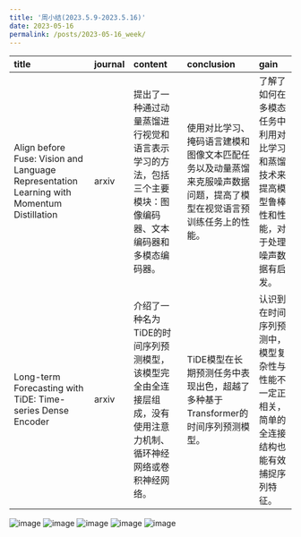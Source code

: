 ```yaml
---
title: '周小结(2023.5.9-2023.5.16)'
date: 2023-05-16
permalink: /posts/2023-05-16_week/
---
```

| title                                                                                     | journal   | content                                                                                                          | conclusion                                                                                                           | gain                                                                                           |
|:------------------------------------------------------------------------------------------|:----------|:-----------------------------------------------------------------------------------------------------------------|:---------------------------------------------------------------------------------------------------------------------|:-----------------------------------------------------------------------------------------------|
| Align before Fuse: Vision and Language Representation Learning with Momentum Distillation | arxiv     | 提出了一种通过动量蒸馏进行视觉和语言表示学习的方法，包括三个主要模块：图像编码器、文本编码器和多模态编码器。     | 使用对比学习、掩码语言建模和图像文本匹配任务以及动量蒸馏来克服噪声数据问题，提高了模型在视觉语言预训练任务上的性能。 | 了解了如何在多模态任务中利用对比学习和蒸馏技术来提高模型鲁棒性和性能，对于处理噪声数据有启发。 |
| Long-term Forecasting with TiDE: Time-series Dense Encoder                                | arxiv     | 介绍了一种名为TiDE的时间序列预测模型，该模型完全由全连接层组成，没有使用注意力机制、循环神经网络或卷积神经网络。 | TiDE模型在长期预测任务中表现出色，超越了多种基于Transformer的时间序列预测模型。                                      | 认识到在时间序列预测中，模型复杂性与性能不一定正相关，简单的全连接结构也能有效捕捉序列特征。   |


![image](/files/post/2023-05-16-week/0.jpg)
![image](/files/post/2023-05-16-week/1.jpg)
![image](/files/post/2023-05-16-week/2.jpg)
![image](/files/post/2023-05-16-week/3.jpg)
![image](/files/post/2023-05-16-week/4.jpg)